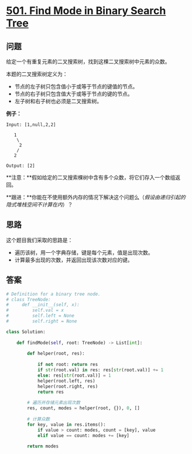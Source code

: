 # [501. Find Mode in Binary Search Tree](https://leetcode.com/problems/find-mode-in-binary-search-tree/)

## 问题

给定一个有重复元素的二叉搜索树，找到这棵二叉搜索树中元素的众数。

本题的二叉搜索树定义为：

- 节点的左子树只包含值小于或等于节点的键值的节点。
- 节点的右子树只包含值大于或等于节点的键的节点。
- 左子树和右子树也必须是二叉搜索树。

**例子：**

```
Input: [1,null,2,2]

   1
    \
     2
    /
   2

Output: [2]
```

**注意：**假如给定的二叉搜索棵树中含有多个众数，将它们存入一个数组返回。

**跟进：**你能在不使用额外内存的情况下解决这个问题么（*假设由递归引起的隐式堆栈空间不计算在内*）？

## 思路

这个题目我们采取的思路是：

- 遍历该树，用一个字典存储，键是每个元素，值是出现次数。
- 计算最多出现的次数，并返回出现该次数对应的键。

## 答案

```python
# Definition for a binary tree node.
# class TreeNode:
#     def __init__(self, x):
#         self.val = x
#         self.left = None
#         self.right = None

class Solution:
    
    def findMode(self, root: TreeNode) -> List[int]:
        
        def helper(root, res):
        
            if not root: return res
            if str(root.val) in res: res[str(root.val)] += 1
            else: res[str(root.val)] = 1
            helper(root.left, res)
            helper(root.right, res)
            return res
        
        # 遍历并存储元素出现次数
        res, count, modes = helper(root, {}), 0, []
        
        # 计算众数
        for key, value in res.items():
            if value > count: modes, count = [key], value
            elif value == count: modes += [key]
            
        return modes
```
